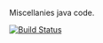 Miscellanies java code.

[![Build Status](https://travis-ci.org/vpetruchok/java-misc.svg?branch=master)](https://travis-ci.org/vpetruchok/java-misc)

